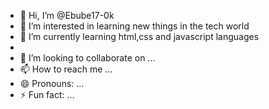 - 👋 Hi, I’m @Ebube17-0k
- 👀 I’m interested in learning new things in the tech world
- 🌱 I’m currently learning html,css and javascript languages
- 
- 💞️ I’m looking to collaborate on ...
- 📫 How to reach me ...
- 😄 Pronouns: ...
- ⚡ Fun fact: ...

<!---
Ebube17-0k/Ebube17-0k is a ✨ special ✨ repository because its `README.md` (this file) appears on your GitHub profile.
You can click the Preview link to take a look at your changes.
--->
